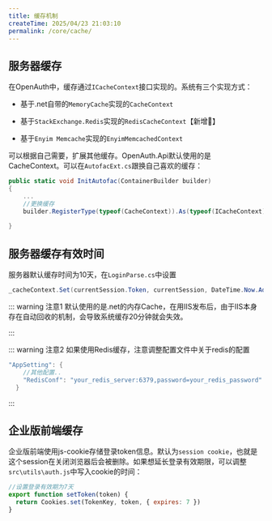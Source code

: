 ```yaml
---
title: 缓存机制
createTime: 2025/04/23 21:03:10
permalink: /core/cache/
---
```


## 服务器缓存

在OpenAuth中，缓存通过`ICacheContext`接口实现的。系统有三个实现方式：

* 基于.net自带的`MemoryCache`实现的`CacheContext`

* 基于`StackExchange.Redis`实现的`RedisCacheContext`【新增💪】

* 基于`Enyim Memcache`实现的`EnyimMemcachedContext`

可以根据自己需要，扩展其他缓存。OpenAuth.Api默认使用的是CacheContext。可以在`AutofacExt.cs`跟换自己喜欢的缓存：
```csharp
public static void InitAutofac(ContainerBuilder builder)
{
    ...
    //更换缓存
    builder.RegisterType(typeof(CacheContext)).As(typeof(ICacheContext));
    
}
```


## 服务器缓存有效时间


服务器默认缓存时间为10天，在`LoginParse.cs`中设置
```csharp
_cacheContext.Set(currentSession.Token, currentSession, DateTime.Now.AddDays(10));
```

::: warning 注意1
默认使用的是.net的内存Cache，在用IIS发布后，由于IIS本身存在自动回收的机制，会导致系统缓存20分钟就会失效。

:::

::: warning 注意2
如果使用Redis缓存，注意调整配置文件中关于redis的配置

```csharp
"AppSetting": {
    //其他配置..
    "RedisConf": "your_redis_server:6379,password=your_redis_password"  //redis配置信息
  }
```
:::

## 企业版前端缓存

企业版前端使用js-cookie存储登录token信息。默认为`session cookie`，也就是这个session在关闭浏览器后会被删除。如果想延长登录有效期限，可以调整`src\utils\auth.js`中写入cookie的时间：

```javascript
//设置登录有效期为7天
export function setToken(token) {
  return Cookies.set(TokenKey, token, { expires: 7 })
}

```



